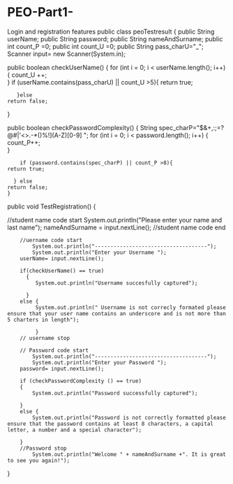 # PEO-Part1-
Login and registration features
public class peoTestresult {
    public String userName;
    public String password;
    public String nameAndSurname;
    public int count_P =0;
    public int count_U =0;
    public String pass_charU="_";
Scanner input= new Scanner(System.in);
   

public boolean checkUserName()
   {
        for (int i = 0; i < userName.length(); i++)
        {
           count_U ++;  
        }
        if (userName.contains(pass_charU) || count_U >5){
    return true;

       }else 
    return false;
    
   }
    
public boolean checkPasswordComplexity()
    {
String spec_charP="$&+,:;=?@#|'<>.-*()%!](A-Z)[0-9] ";
          for (int i = 0; i < password.length(); i++) 
        {
          count_P++;  
        }
        
        if (password.contains(spec_charP) || count_P >8){
    return true;

      } else 
    return false;
    } 
public void TestRegistration()
{

  //student name code start
            System.out.println("Please enter your name and last name");
        nameAndSurname = input.nextLine();
        //student name code end

        //uername code start 
            System.out.println("------------------------------------");
            System.out.println("Enter your Username ");
        userName= input.nextLine();
        
        if(checkUserName() == true)
          {
             System.out.println("Username succesfully captured");

          }
        else {
             System.out.println(" Username is not correcly formated please ensure that your user name contains an underscore and is not more than 5 charters in length");
          
             }
        // username stop
       
        // Password code start 
            System.out.println("------------------------------------");
            System.out.println("Enter your Password ");
        password= input.nextLine();

        if (checkPasswordComplexity () == true)
        {
            System.out.println("Password successfully captured");
        
        }
        else {
            System.out.println("Password is not correctly formatted please ensure that the password contains at least 8 characters, a capital letter, a number and a special character");
            
        }
        //Password stop
            System.out.println("Welcome " + nameAndSurname +". It is great to see you again!");
}  
